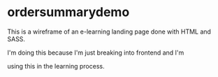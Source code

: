 # ordersummarydemo

This is a wireframe of an e-learning landing page done with HTML and SASS.

I'm doing this because I'm just breaking into frontend and I'm 

using this in the learning process.
